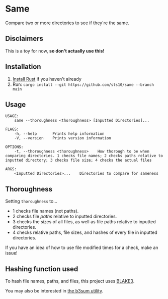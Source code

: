 # Same

Compare two or more directories to see if they're the same.

## Disclaimers

This is a toy for now, **so don't actually use this!**

## Installation

1. [Install Rust](https://www.rust-lang.org/tools/install) if you haven't already
2. Run: `cargo install --git https://github.com/sts10/same --branch main`

## Usage

```
USAGE:
    same --thoroughness <thoroughness> [Inputted Directories]...

FLAGS:
    -h, --help       Prints help information
    -V, --version    Prints version information

OPTIONS:
    -t, --thoroughness <thoroughness>    How thorough to be when comparing directories. 1 checks file names; 2 checks paths relative to inputted directory; 3 checks file size; 4 checks the actual files

ARGS:
    <Inputted Directories>...    Directories to compare for sameness
```

## Thoroughness 

Setting `thoroughness` to...

- 1 checks file names (not paths).
- 2 checks file _paths_ relative to inputted directories.
- 3 checks the sizes of all files, as well as file paths relative to inputted directories.
- 4 checks relative paths, file sizes, and hashes of every file in inputted directories.

If you have an idea of how to use file modified times for a check, make an issue!

## Hashing function used

To hash file names, paths, and files, this project uses [BLAKE3](https://github.com/BLAKE3-team/BLAKE3). 

You may also be interested in [the b3sum utility](https://github.com/BLAKE3-team/BLAKE3#the-b3sum-utility).
